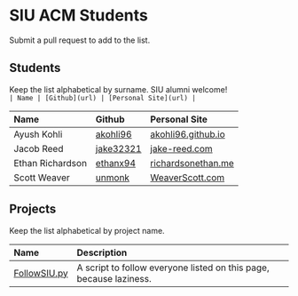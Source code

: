 SIU ACM Students
===============
Submit a pull request to add to the list. 

## Students
Keep the list alphabetical by surname. SIU alumni welcome!  
`| Name | [Github](url) | [Personal Site](url) |`

| Name | Github | Personal Site |
| :--- | :----- | :------------ |
| Ayush Kohli | [akohli96](https://github.com/akohli96) | [akohli96.github.io](http://akohli96.github.io) |
| Jacob Reed | [jake32321](https://github.com/jake32321) | [jake-reed.com](https://www.jake-reed.com) |
| Ethan Richardson | [ethanx94](https://github.com/ethanx94) | [richardsonethan.me](http://richardsonethan.me) |
| Scott Weaver | [unmonk](https://github.com/unmonk) | [WeaverScott.com](https://weaverscott.com) |

## Projects
Keep the list alphabetical by project name.

| Name | Description |
| :--- | :----- |
| [FollowSIU.py](https://github.com/siucacm/GitHub-Tools/blob/master/followsiu.py) | A script to follow everyone listed on this page, because laziness. |
